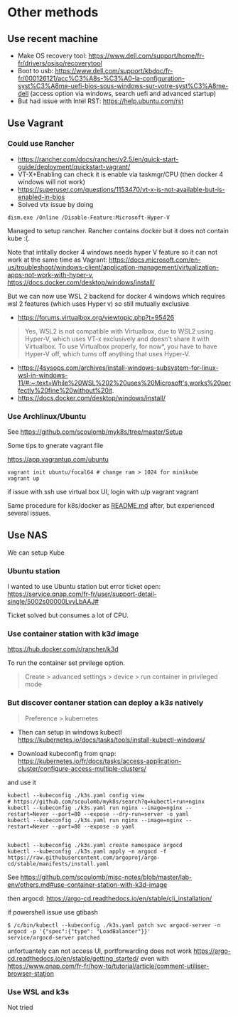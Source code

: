 # Other methods

## Use recent machine

- Make OS recovery tool: https://www.dell.com/support/home/fr-fr/drivers/osiso/recoverytool
- Boot to usb: https://www.dell.com/support/kbdoc/fr-fr/000126121/acc%C3%A8s-%C3%A0-la-configuration-syst%C3%A8me-uefi-bios-sous-windows-sur-votre-syst%C3%A8me-dell (access option via windows, search uefi and advanced startup)
- But had issue with Intel RST: https://help.ubuntu.com/rst


## Use Vagrant 

### Could use Rancher

- https://rancher.com/docs/rancher/v2.5/en/quick-start-guide/deployment/quickstart-vagrant/
- VT-X+Enabling can check it is enable via taskmgr/CPU (then docker 4 windows will not work)
- https://superuser.com/questions/1153470/vt-x-is-not-available-but-is-enabled-in-bios
- Solved vtx issue by doing 

````
dism.exe /Online /Disable-Feature:Microsoft-Hyper-V
````

Managed to setup rancher.
Rancher contains docker but it does not contain kube :(.

Note that intitally docker 4 windows needs hyper V feature so it can not work at the same time as Vagrant: https://docs.microsoft.com/en-us/troubleshoot/windows-client/application-management/virtualization-apps-not-work-with-hyper-v, https://docs.docker.com/desktop/windows/install/

But we can now use WSL 2 backend for docker 4 windows which requires wsl 2 features (which uses Hyper v) so still mutually exclusive
- https://forums.virtualbox.org/viewtopic.php?t=95426
> Yes, WSL2 is not compatible with Virtualbox, due to WSL2 using Hyper-V, which uses VT-x exclusively and doesn't share it with Virtualbox. To use Virtualbox properly, for now*, you have to have Hyper-V off, which turns off anything that uses Hyper-V.
- https://4sysops.com/archives/install-windows-subsystem-for-linux-wsl-in-windows-11/#:~:text=While%20WSL%202%20uses%20Microsoft's,works%20perfectly%20fine%20without%20it.
- https://docs.docker.com/desktop/windows/install/



### Use Archlinux/Ubuntu 

See https://github.com/scoulomb/myk8s/tree/master/Setup

Some tips to gnerate vagrant file

https://app.vagrantup.com/ubuntu

````
vagrant init ubuntu/focal64 # change ram > 1024 for minikube
vagrant up
````

if issue with ssh use virtual box UI, login with u/p vagrant vagrant

Same procedure for k8s/docker as [README.md](./README.md) after, but experienced several issues.


## Use NAS

We can setup Kube 

### Ubuntu station 

I wanted to use Ubuntu station but error ticket open: https://service.qnap.com/fr-fr/user/support-detail-single/5002s00000LvvLbAAJ#

Ticket solved but consumes a lot of CPU.

### Use container station with k3*d* image 

https://hub.docker.com/r/rancher/k3d

To run the container set prvilege option.
> Create > advanced settings > device > run container in privileged mode 

### But discover contaner station can deploy a k3*s* natively

> Preference > kubernetes

- Then can setup in windows kubectl
https://kubernetes.io/docs/tasks/tools/install-kubectl-windows/

- Download kubeconfig from qnap: https://kubernetes.io/fr/docs/tasks/access-application-cluster/configure-access-multiple-clusters/

and use it

````
kubectl --kubeconfig ./k3s.yaml config view
# https://github.com/scoulomb/myk8s/search?q=kubectl+run+nginx
kubectl --kubeconfig ./k3s.yaml run nginx --image=nginx --restart=Never --port=80 --expose --dry-run=server -o yaml
kubectl --kubeconfig ./k3s.yaml run nginx --image=nginx --restart=Never --port=80 --expose -o yaml
  
  
kubectl --kubeconfig ./k3s.yaml create namespace argocd
kubectl --kubeconfig ./k3s.yaml apply -n argocd -f https://raw.githubusercontent.com/argoproj/argo-cd/stable/manifests/install.yaml
````

See https://github.com/scoulomb/misc-notes/blob/master/lab-env/others.md#use-container-station-with-k3d-image 
<!-- disconnect corp vpn -->
  

  
then argocd: https://argo-cd.readthedocs.io/en/stable/cli_installation/

if powershell issue use gtibash

````
$ /c/bin/kubectl --kubeconfig ./k3s.yaml patch svc argocd-server -n argocd -p '{"spec":{"type": "LoadBalancer"}}'
service/argocd-server patched
````

unfortuantely can not access UI, portforwarding does not work
https://argo-cd.readthedocs.io/en/stable/getting_started/
even with 
https://www.qnap.com/fr-fr/how-to/tutorial/article/comment-utiliser-browser-station


### Use WSL and k3s

Not tried

<!-- some dns issue here corp -->
